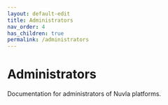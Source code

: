 ```yaml
---
layout: default-edit
title: Administrators
nav_order: 4
has_children: true
permalink: /administrators
---
```


# Administrators

Documentation for administrators of Nuvla platforms.
